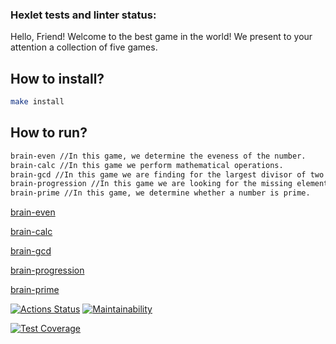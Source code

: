 ### Hexlet tests and linter status:
Hello, Friend!
Welcome to the best game in the world!
We present to your attention a collection of five games.
## How to  install?
```bash
make install
```
## How to run?
```bash
brain-even //In this game, we determine the eveness of the number.
brain-calc //In this game we perform mathematical operations.
brain-gcd //In this game we are finding for the largest divisor of two numbers
brain-progression //In this game we are looking for the missing element of the progression.
brain-prime //In this game, we determine whether a number is prime.
```
[brain-even](https://asciinema.org/a/ByNA8sATYo9SFA1tvp1fJPx)

[brain-calc](https://asciinema.org/a/GlT8YsNaldxIAJSprcFA3n5gi)

[brain-gcd](https://asciinema.org/a/JYjVAalMudAApcYROBnGPEvwS)

[brain-progression](https://asciinema.org/a/pk3IdphD43jQtPGC5fVClRg0N)

[brain-prime](https://asciinema.org/a/olrtUabMv1qDruvFru5ahF7Rq)

[![Actions Status](https://github.com/volkoluck74/frontend-project-44/actions/workflows/hexlet-check.yml/badge.svg)](https://github.com/volkoluck74/frontend-project-44/actions)
[![Maintainability](https://api.codeclimate.com/v1/badges/90951524e338cb9fe662/maintainability)](https://codeclimate.com/github/volkoluck74/frontend-project-44/maintainability)

[![Test Coverage](https://api.codeclimate.com/v1/badges/90951524e338cb9fe662/test_coverage)](https://codeclimate.com/github/volkoluck74/frontend-project-44/test_coverage)

